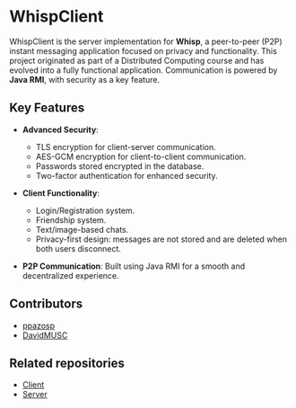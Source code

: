 # WhispClient

WhispClient is the server implementation for **Whisp**, a peer-to-peer (P2P) instant messaging application focused on privacy and functionality. 
This project originated as part of a Distributed Computing course and has evolved into a fully functional application. 
Communication is powered by **Java RMI**, with security as a key feature.


## Key Features

- **Advanced Security**:
  - TLS encryption for client-server communication.
  - AES-GCM encryption for client-to-client communication.
  - Passwords stored encrypted in the database.
  - Two-factor authentication for enhanced security.

- **Client Functionality**:
  - Login/Registration system.
  - Friendship system.
  - Text/image-based chats.
  - Privacy-first design: messages are not stored and are deleted when both users disconnect.

- **P2P Communication**: Built using Java RMI for a smooth and decentralized experience.



## Contributors

- [ppazosp](https://github.com/ppazosp)
- [DavidMUSC](https://github.com/DavidMUSC)


## Related repositories

- [Client](https://github.com/ppazosp/WhispClient)
- [Server](https://github.com/ppazosp/WhispServer)
